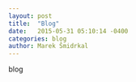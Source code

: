 ```yaml
---
layout: post
title:  "Blog"
date:   2015-05-31 05:10:14 -0400
categories: blog
author: Marek Šmidrkal
---
```

blog

